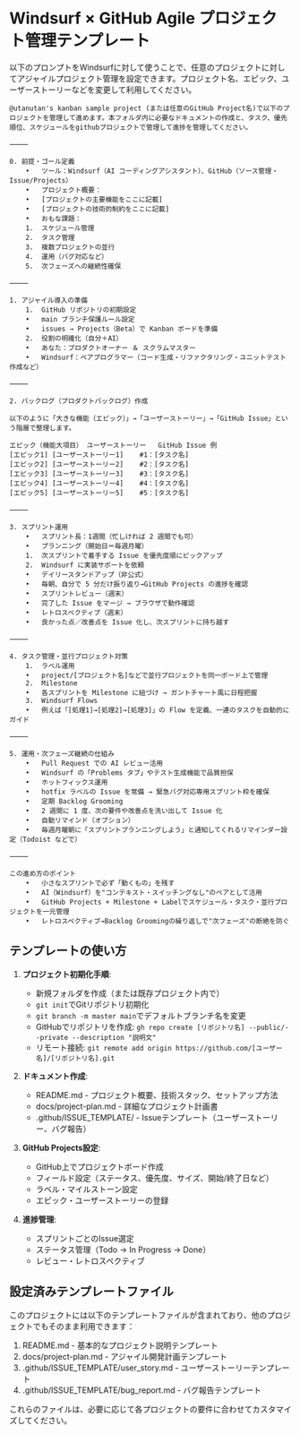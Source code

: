 # Windsurf × GitHub Agile プロジェクト管理テンプレート

以下のプロンプトをWindsurfに対して使うことで、任意のプロジェクトに対してアジャイルプロジェクト管理を設定できます。プロジェクト名、エピック、ユーザーストーリーなどを変更して利用してください。

```
@utanutan's kanban sample project (または任意のGitHub Project名)で以下のプロジェクトを管理して進めます。本フォルダ内に必要なドキュメントの作成と、タスク、優先順位、スケジュールをgithubプロジェクトで管理して進捗を管理してください。

⸻

0. 前提・ゴール定義
	•	ツール：Windsurf（AI コーディングアシスタント）、GitHub（ソース管理・Issue/Projects）
	•	プロジェクト概要：
	•	[プロジェクトの主要機能をここに記載]
	•	[プロジェクトの技術的制約をここに記載]
	•	おもな課題：
	1.	スケジュール管理
	2.	タスク管理
	3.	複数プロジェクトの並行
	4.	運用（バグ対応など）
	5.	次フェーズへの継続性確保

⸻

1. アジャイル導入の準備
	1.	GitHub リポジトリの初期設定
	•	main ブランチ保護ルール設定
	•	issues → Projects（Beta）で Kanban ボードを準備
	2.	役割の明確化（自分＋AI）
	•	あなた：プロダクトオーナー ＆ スクラムマスター
	•	Windsurf：ペアプログラマー（コード生成・リファクタリング・ユニットテスト作成など）

⸻

2. バックログ（プロダクトバックログ）作成

以下のように「大きな機能（エピック）」→「ユーザーストーリー」→「GitHub Issue」という階層で整理します。

エピック（機能大項目）	ユーザーストーリー	GitHub Issue 例
[エピック1]	[ユーザーストーリー1]	#1：[タスク名]
[エピック2]	[ユーザーストーリー2]	#2：[タスク名]
[エピック3]	[ユーザーストーリー3]	#3：[タスク名]
[エピック4]	[ユーザーストーリー4]	#4：[タスク名]
[エピック5]	[ユーザーストーリー5]	#5：[タスク名]

⸻

3. スプリント運用
	•	スプリント長：1週間（忙しければ 2 週間でも可）
	•	プランニング（開始日＝毎週月曜）
	1.	次スプリントで着手する Issue を優先度順にピックアップ
	2.	Windsurf に実装サポートを依頼
	•	デイリースタンドアップ（非公式）
	•	毎朝、自分で 5 分だけ振り返り→GitHub Projects の進捗を確認
	•	スプリントレビュー（週末）
	•	完了した Issue をマージ → ブラウザで動作確認
	•	レトロスペクティブ（週末）
	•	良かった点／改善点を Issue 化し、次スプリントに持ち越す

⸻

4. タスク管理・並行プロジェクト対策
	1.	ラベル運用
	•	project/[プロジェクト名]などで並行プロジェクトを同一ボード上で管理
	2.	Milestone
	•	各スプリントを Milestone に紐づけ → ガントチャート風に日程把握
	3.	Windsurf Flows
	•	例えば「[処理1]→[処理2]→[処理3]」の Flow を定義、一連のタスクを自動的にガイド

⸻

5. 運用・次フェーズ継続の仕組み
	•	Pull Request での AI レビュー活用
	•	Windsurf の「Problems タブ」やテスト生成機能で品質担保
	•	ホットフィックス運用
	•	hotfix ラベルの Issue を常備 → 緊急バグ対応専用スプリント枠を確保
	•	定期 Backlog Grooming
	•	2 週間に 1 度、次の要件や改善点を洗い出して Issue 化
	•	自動リマインド（オプション）
	•	毎週月曜朝に「スプリントプランニングしよう」と通知してくれるリマインダー設定（Todoist などで）

⸻

この進め方のポイント
	•	小さなスプリントで必ず「動くもの」を残す
	•	AI（Windsurf）を"コンテキスト・スイッチングなし"のペアとして活用
	•	GitHub Projects + Milestone + Labelでスケジュール・タスク・並行プロジェクトを一元管理
	•	レトロスペクティブ→Backlog Groomingの繰り返しで"次フェーズ"の断絶を防ぐ
```

## テンプレートの使い方

1. **プロジェクト初期化手順**:
   - 新規フォルダを作成（または既存プロジェクト内で）
   - `git init`でGitリポジトリ初期化
   - `git branch -m master main`でデフォルトブランチ名を変更
   - GitHubでリポジトリを作成: `gh repo create [リポジトリ名] --public/--private --description "説明文"`
   - リモート接続: `git remote add origin https://github.com/[ユーザー名]/[リポジトリ名].git`

2. **ドキュメント作成**:
   - README.md - プロジェクト概要、技術スタック、セットアップ方法
   - docs/project-plan.md - 詳細なプロジェクト計画書
   - .github/ISSUE_TEMPLATE/ - Issueテンプレート（ユーザーストーリー、バグ報告）

3. **GitHub Projects設定**:
   - GitHub上でプロジェクトボード作成
   - フィールド設定（ステータス、優先度、サイズ、開始/終了日など）
   - ラベル・マイルストーン設定
   - エピック・ユーザーストーリーの登録

4. **進捗管理**:
   - スプリントごとのIssue選定
   - ステータス管理（Todo → In Progress → Done）
   - レビュー・レトロスペクティブ

## 設定済みテンプレートファイル

このプロジェクトには以下のテンプレートファイルが含まれており、他のプロジェクトでもそのまま利用できます：

1. README.md - 基本的なプロジェクト説明テンプレート
2. docs/project-plan.md - アジャイル開発計画テンプレート
3. .github/ISSUE_TEMPLATE/user_story.md - ユーザーストーリーテンプレート
4. .github/ISSUE_TEMPLATE/bug_report.md - バグ報告テンプレート

これらのファイルは、必要に応じて各プロジェクトの要件に合わせてカスタマイズしてください。
